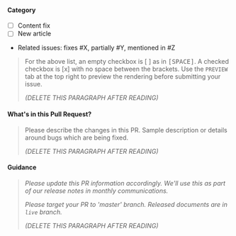 #### Category
- [ ] Content fix
- [ ] New article
- Related issues: fixes #X, partially #Y, mentioned in #Z

> For the above list, an empty checkbox is [ ] as in <kbd>[</kbd><kbd>SPACE</kbd><kbd>]</kbd>. A checked checkbox is [x] with no space between the brackets. Use the `PREVIEW` tab at the top right to preview the rendering before submitting your issue.
> 
> _(DELETE THIS PARAGRAPH AFTER READING)_

#### What's in this Pull Request?

> Please describe the changes in this PR. Sample description or details around bugs which are being fixed.
> 
> _(DELETE THIS PARAGRAPH AFTER READING)_

#### Guidance

> *Please update this PR information accordingly. We'll use this as part of our release notes in monthly communications.*
> 
> *Please target your PR to 'master' branch. Released documents are in `live` branch.*
> 
> _(DELETE THIS PARAGRAPH AFTER READING)_